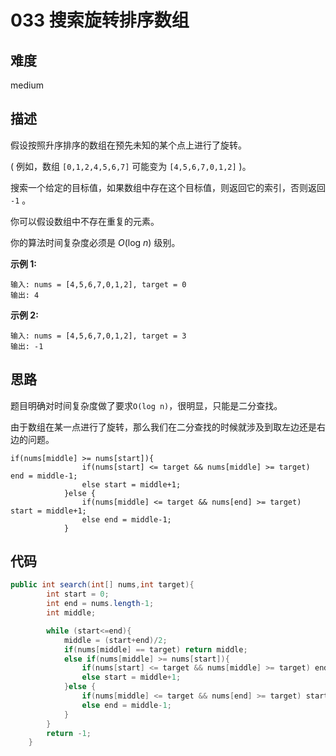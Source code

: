 # 033 搜索旋转排序数组

## 难度

medium

## 描述

假设按照升序排序的数组在预先未知的某个点上进行了旋转。

( 例如，数组 `[0,1,2,4,5,6,7]` 可能变为 `[4,5,6,7,0,1,2]` )。

搜索一个给定的目标值，如果数组中存在这个目标值，则返回它的索引，否则返回 `-1` 。

你可以假设数组中不存在重复的元素。

你的算法时间复杂度必须是 *O*(log *n*) 级别。

**示例 1:**

```
输入: nums = [4,5,6,7,0,1,2], target = 0
输出: 4
```

**示例 2:**

```
输入: nums = [4,5,6,7,0,1,2], target = 3
输出: -1
```

## 思路

题目明确对时间复杂度做了要求`O(log n)`，很明显，只能是二分查找。

由于数组在某一点进行了旋转，那么我们在二分查找的时候就涉及到取左边还是右边的问题。

```
if(nums[middle] >= nums[start]){
                if(nums[start] <= target && nums[middle] >= target) end = middle-1;
                else start = middle+1;
            }else {
                if(nums[middle] <= target && nums[end] >= target) start = middle+1;
                else end = middle-1;
            }
```



## 代码

```java 
public int search(int[] nums,int target){
        int start = 0;
        int end = nums.length-1;
        int middle;

        while (start<=end){
            middle = (start+end)/2;
            if(nums[middle] == target) return middle;
            else if(nums[middle] >= nums[start]){
                if(nums[start] <= target && nums[middle] >= target) end = middle-1;
                else start = middle+1;
            }else {
                if(nums[middle] <= target && nums[end] >= target) start = middle+1;
                else end = middle-1;
            }
        }
        return -1;
    }
```

